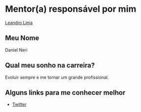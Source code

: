 # Mentor(a) responsável por mim

[Leandro Lima](/profiles/mentors/profiles/leandro_lima.md)

## Meu Nome

Daniel Neri

## Qual meu sonho na carreira?

Evoluir sempre e me tornar um grande profissional.

## Alguns links para me conhecer melhor

- [Twitter](http://twitter.com/nedango)
